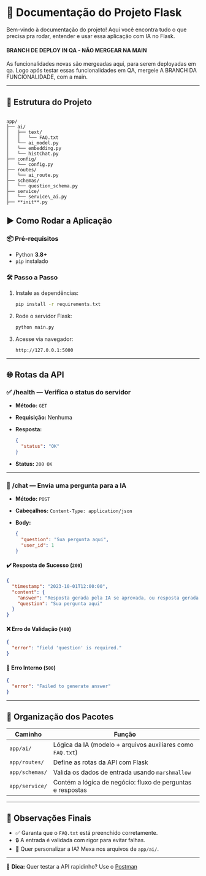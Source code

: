 
# 🚀 Documentação do Projeto Flask

Bem-vindo à documentação do projeto! Aqui você encontra tudo o que precisa pra rodar, entender e usar essa aplicação com IA no Flask.



#### BRANCH DE DEPLOY IN QA - NÃO MERGEAR NA MAIN
As funcionalidades novas são mergeadas aqui, para serem deployadas em qa. Logo após testar essas funcionalidades em QA, mergeie A BRANCH DA FUNCIONALIDADE, com a main.

---

## 📁 Estrutura do Projeto


```

app/
├── ai/
│   ├── text/
│   │   └── FAQ.txt
│   └── ai_model.py
│   └── embedding.py
│   └── histChat.py
├── config/
│   └── config.py
├── routes/
│   └── ai_route.py
├── schemas/
│   └── question_schema.py
├── service/
│   └── service\_ai.py
├── **init**.py

````

## ▶️ Como Rodar a Aplicação

### 📦 Pré-requisitos
- Python **3.8+**
- `pip` instalado

### 🛠️ Passo a Passo

1. Instale as dependências:
   ```bash
   pip install -r requirements.txt
    ````

2. Rode o servidor Flask:

   ```bash
   python main.py
   ```

3. Acesse via navegador:

   ```
   http://127.0.0.1:5000
   ```

---

## 🌐 Rotas da API

### ✅ **/health** — Verifica o status do servidor

* **Método:** `GET`
* **Requisição:** Nenhuma
* **Resposta:**

  ```json
  {
    "status": "OK"
  }
  ```
* **Status:** `200 OK`

---

### 💬 **/chat** — Envia uma pergunta para a IA

* **Método:** `POST`
* **Cabeçalhos:** `Content-Type: application/json`
* **Body:**

  ```json
  {
    "question": "Sua pergunta aqui",
    "user_id": 1
  }
  ```

#### ✔️ Resposta de Sucesso (`200`)

```json
{
  "timestamp": "2023-10-01T12:00:00",
  "content": {
    "answer": "Resposta gerada pela IA se aprovada, ou resposta gerada pelo juiz se desaprovada",
    "question": "Sua pergunta aqui"
  }
}
```

#### ❌ Erro de Validação (`400`)

```json
{
  "error": "field 'question' is required."
}
```

#### 🛑 Erro Interno (`500`)

```json
{
  "error": "Failed to generate answer"
}
```

---

## 🧩 Organização dos Pacotes

| Caminho        | Função                                                     |
| -------------- | ---------------------------------------------------------- |
| `app/ai/`      | Lógica da IA (modelo + arquivos auxiliares como `FAQ.txt`) |
| `app/routes/`  | Define as rotas da API com Flask                           |
| `app/schemas/` | Valida os dados de entrada usando `marshmallow`            |
| `app/service/` | Contém a lógica de negócio: fluxo de perguntas e respostas |

---

## 📝 Observações Finais

* ✅ Garanta que o `FAQ.txt` está preenchido corretamente.
* 🔒 A entrada é validada com rigor para evitar falhas.
* 🧠 Quer personalizar a IA? Mexa nos arquivos de `app/ai/`.

---

📌 **Dica:** Quer testar a API rapidinho? Use o [Postman](https://www.postman.com/)
